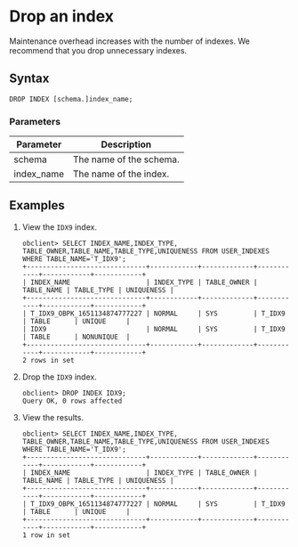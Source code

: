 # Drop an index

Maintenance overhead increases with the number of indexes. We recommend that you drop unnecessary indexes.

## Syntax

```unknow
DROP INDEX [schema.]index_name;
```

### Parameters

| Parameter | Description |
|------------|---------------|
| schema | The name of the schema.  |
| index_name | The name of the index. |

## Examples

1. View the `IDX9` index.

   ```unknow
   obclient> SELECT INDEX_NAME,INDEX_TYPE, TABLE_OWNER,TABLE_NAME,TABLE_TYPE,UNIQUENESS FROM USER_INDEXES WHERE TABLE_NAME='T_IDX9';
   +------------------------------+------------+-------------+------------+------------+------------+
   | INDEX_NAME                   | INDEX_TYPE | TABLE_OWNER | TABLE_NAME | TABLE_TYPE | UNIQUENESS |
   +------------------------------+------------+-------------+------------+------------+------------+
   | T_IDX9_OBPK_1651134874777227 | NORMAL     | SYS         | T_IDX9     | TABLE      | UNIQUE     |
   | IDX9                         | NORMAL     | SYS         | T_IDX9     | TABLE      | NONUNIQUE  |
   +------------------------------+------------+-------------+------------+------------+------------+
   2 rows in set
   ```

2. Drop the `IDX9` index.

   ```unknow
   obclient> DROP INDEX IDX9;
   Query OK, 0 rows affected
   ```

3. View the results.

   ```unknow
   obclient> SELECT INDEX_NAME,INDEX_TYPE, TABLE_OWNER,TABLE_NAME,TABLE_TYPE,UNIQUENESS FROM USER_INDEXES WHERE TABLE_NAME='T_IDX9';
   +------------------------------+------------+-------------+------------+------------+------------+
   | INDEX_NAME                   | INDEX_TYPE | TABLE_OWNER | TABLE_NAME | TABLE_TYPE | UNIQUENESS |
   +------------------------------+------------+-------------+------------+------------+------------+
   | T_IDX9_OBPK_1651134874777227 | NORMAL     | SYS         | T_IDX9     | TABLE      | UNIQUE     |
   +------------------------------+------------+-------------+------------+------------+------------+
   1 row in set
   ```
